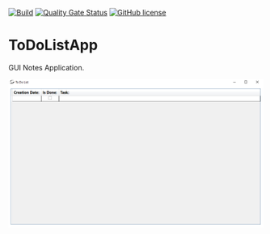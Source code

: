 [![Build](https://github.com/Maslinin/ToDoListApp/actions/workflows/build.yml/badge.svg?branch=master)](https://github.com/Maslinin/ToDoListApp/actions/workflows/build.yml) [![Quality Gate Status](https://sonarcloud.io/api/project_badges/measure?project=Maslinin_ToDoListApp&metric=alert_status)](https://sonarcloud.io/summary/new_code?id=Maslinin_ToDoListApp) [![GitHub license](https://badgen.net/github/license/Maslinin/ToDoListApp)](https://github.com/Maslinin/ToDoListApp/blob/master/LICENSE)

# ToDoListApp
GUI Notes Application.


![Screenshot of ToDoListApp](https://github.com/Maslinin/ToDoListApp/raw/master/screenshot.png "Screenshot of ToDoListApp")
